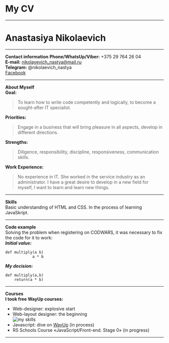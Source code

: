 # My CV # 
---
# Anastasiya Nikolaevich #
---
**Contact information**
**Phone/WhatsUp/Viber:** +375 29 764 26 04  
**E-mail:** nikolayevich_nastya@mail.ru  
**Telegram:** @nikolaevich_nastya  
[Facebook](https://www.facebook.com/nikolaevichaa)  

---
**About Myself**  
**Goal:** 
>To learn how to write code competently and logically, to become a sought-after IT specialist.  
>
**Priorities:** 
>Engage in a business that will bring pleasure in all aspects, develop in different directions.  
>
**Strengths:** 
>Diligence, responsibility, discipline, responsiveness, communication skills.  
>
**Work Experience:** 
>No experience in IT. She worked in the service industry as an administrator. I have a great desire to develop in a new field for myself, I want to learn and learn new things.

---
**Skills**  
Basic understanding of HTML and CSS. In the process of learning JavaSkript.  

---
**Code example**  
Solving the problem when registering on CODWARS, it was necessary to fix the code for it to work:  
***Initial value:*** 
```
def multiply(a b)  
            a * b  
```
***My decision:***  
```
def multiply(a,b)   
    return(a * b)
```
---
**Courses**  
**I took free WayUp courses:**  
+ Web-designer: explosive start  
+ Web-layout designer: the beginning  
![my skills](C:\Users\kokok\Desktop\photo_2022-06-03_15-35-14.jpg)  
+ Javascript: dive on [WayUp]([https://www.facebook.com/nikolaevichaa](https://my.wayup.in/course/3)) (in process)  
+ RS Schools Course «JavaScript/Front-end. Stage 0» (in progress)  

---
